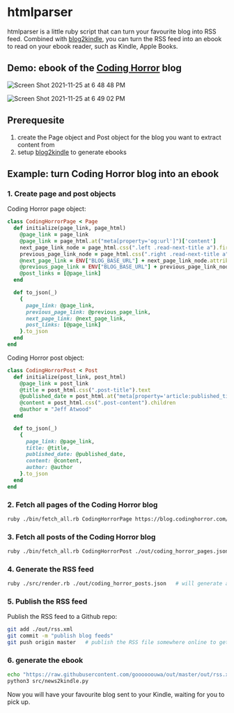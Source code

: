 # htmlparser

htmlparser is a little ruby script that can turn your favourite blog into RSS feed. Combined with [blog2kindle](https://github.com/goooooouwa/blog2kindle), you can turn the RSS feed into an ebook to read on your ebook reader, such as Kindle, Apple Books.

## Demo: ebook of the [Coding Horror](https://blog.codinghorror.com/) blog

![Screen Shot 2021-11-25 at 6 48 48 PM](https://user-images.githubusercontent.com/1495607/143427976-0fa33f81-93e6-4271-8562-53cce35bd1e1.png)

![Screen Shot 2021-11-25 at 6 49 02 PM](https://user-images.githubusercontent.com/1495607/143427994-5eea1a37-2b73-4c71-9858-eed10ea09abd.png)

## Prerequesite

1. create the Page object and Post object for the blog you want to extract content from
2. setup [blog2kindle](https://github.com/goooooouwa/blog2kindle) to generate ebooks

## Example: turn Coding Horror blog into an ebook

### 1. Create page and post objects

Coding Horror page object:

```ruby
class CodingHorrorPage < Page
  def initialize(page_link, page_html)
    @page_link = page_link
    @page_link = page_html.at("meta[property='og:url']")['content']
    next_page_link_node = page_html.css(".left .read-next-title a").first
    previous_page_link_node = page_html.css(".right .read-next-title a").first
    @next_page_link = ENV["BLOG_BASE_URL"] + next_page_link_node.attributes["href"].value unless next_page_link_node.nil?
    @previous_page_link = ENV["BLOG_BASE_URL"] + previous_page_link_node.attributes["href"].value unless previous_page_link_node.nil?
    @post_links = [@page_link]
  end

  def to_json(_)
    {
      page_link: @page_link,
      previous_page_link: @previous_page_link,
      next_page_link: @next_page_link,
      post_links: [@page_link]
    }.to_json
  end
end
```

Coding Horror post object:

```ruby
class CodingHorrorPost < Post
  def initialize(post_link, post_html)
    @page_link = post_link
    @title = post_html.css(".post-title").text
    @published_date = post_html.at("meta[property='article:published_time']")['content']
    @content = post_html.css(".post-content").children
    @author = "Jeff Atwood"
  end

  def to_json(_)
    {
      page_link: @page_link,
      title: @title,
      published_date: @published_date,
      content: @content,
      author: @author
    }.to_json
  end
end
```

### 2. Fetch all pages of the Coding Horror blog

```bash
ruby ./bin/fetch_all.rb CodingHorrorPage https://blog.codinghorror.com/building-a-pc-part-ix-downsizing/ ./out/coding_horror_pages.json
```

### 3. Fetch all posts of the Coding Horror blog

```bash
ruby ./bin/fetch_all.rb CodingHorrorPost ./out/coding_horror_pages.json ./out/coding_horror_posts.json
```

### 4. Generate the RSS feed

```bash
ruby ./src/render.rb ./out/coding_horror_posts.json   # will generate an xml RSS file
```

### 5. Publish the RSS feed

Publish the RSS feed to a Github repo:

```bash
git add ./out/rss.xml
git commit -m "publish blog feeds"
git push origin master   # publish the RSS file somewhere online to get an public link
```

### 6. generate the ebook

```bash
echo "https://raw.githubusercontent.com/goooooouwa/out/master/out/rss.xml" > config/feeds.txt
python3 src/news2kindle.py
```

Now you will have your favourite blog sent to your Kindle, waiting for you to pick up.
